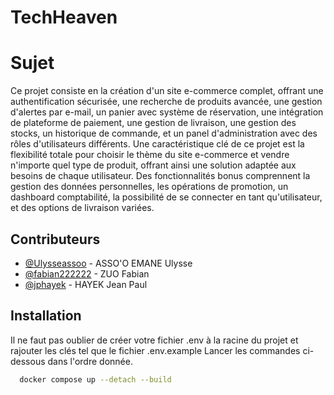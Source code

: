 
# TechHeaven

# Sujet

Ce projet consiste en la création d'un site e-commerce complet, offrant une authentification sécurisée, 
une recherche de produits avancée, une gestion d'alertes par e-mail, un panier avec système de réservation, 
une intégration de plateforme de paiement, une gestion de livraison, une gestion des stocks, un historique de commande, 
et un panel d'administration avec des rôles d'utilisateurs différents. 
Une caractéristique clé de ce projet est la flexibilité totale pour choisir le thème du site e-commerce et vendre 
n'importe quel type de produit, offrant ainsi une solution adaptée aux besoins de chaque utilisateur. 
Des fonctionnalités bonus comprennent la gestion des données personnelles, les opérations de promotion, 
un dashboard comptabilité, la possibilité de se connecter en tant qu'utilisateur, 
et des options de livraison variées.


## Contributeurs

- [@Ulysseassoo](uassooemane@myges.fr) - ASSO'O EMANE Ulysse
- [@fabian222222](fzuo@myges.fr) - ZUO Fabian
- [@jphayek](jhayek@myges.fr) - HAYEK Jean Paul


## Installation
Il ne faut pas oublier de créer votre fichier .env à la racine du projet et rajouter les clés tel que le fichier .env.example
Lancer les commandes ci-dessous dans l'ordre donnée.


```bash
  docker compose up --detach --build
```
    